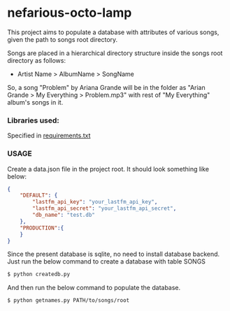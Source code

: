 # nefarious-octo-lamp

This project aims to populate a database with attributes of various songs, given the path to songs root directory.

Songs are placed in a hierarchical directory structure inside the songs root directory as follows: 

- Artist Name > AlbumName > SongName

So, a song "Problem" by Ariana Grande will be in the folder as "Arian Grande > My Everything > Problem.mp3" with rest of "My Everything" album's songs in it. 



### Libraries used:
Specified in [requirements.txt]



### USAGE
Create a data.json file in the project root. It should look something like below:
```json
{
    "DEFAULT": {
        "lastfm_api_key": "your_lastfm_api_key",
        "lastfm_api_secret": "your_lastfm_api_secret",
        "db_name": "test.db"
    },
    "PRODUCTION":{
    }
}
```
Since the present database is sqlite, no need to install database backend. Just run the below command to create a database with table SONGS

```sh
$ python createdb.py
```
And then run the below command to populate the database.
```sh
$ python getnames.py PATH/to/songs/root
```
[//]: # (These are reference links used in the body of this note and get stripped out when the markdown processor does it's job. There is no need to format nicely because it shouldn't be seen. Thanks SO - http://stackoverflow.com/questions/4823468/store-comments-in-markdown-syntax)

   [requirements.txt]: <https://raw.githubusercontent.com/GauthamGoli/nefarious-octo-lamp/master/requirements.txt>
   
   

